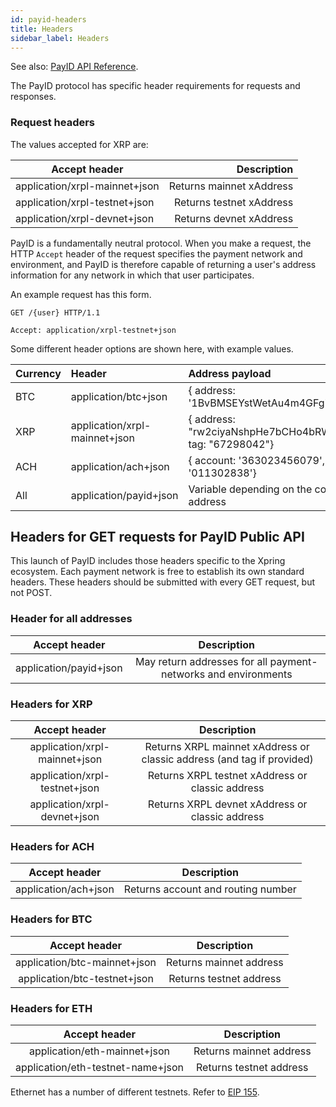 ```yaml
---
id: payid-headers
title: Headers
sidebar_label: Headers
---
```


See also: [PayID API Reference](https://api.payid.org).

The PayID protocol has specific header requirements for requests and responses.

### Request headers

The values accepted for XRP are:

| Accept header                 |              Description |
| ----------------------------- | -----------------------: |
| application/xrpl-mainnet+json | Returns mainnet xAddress |
| application/xrpl-testnet+json | Returns testnet xAddress |
| application/xrpl-devnet+json  |  Returns devnet xAddress |

PayID is a fundamentally neutral protocol. When you make a request, the HTTP `Accept` header of the request specifies the payment network and environment, and PayID is therefore capable of returning a user's address information for any network in which that user participates.

An example request has this form.

```HTTP
GET /{user} HTTP/1.1

Accept: application/xrpl-testnet+json
```

Some different header options are shown here, with example values.

| Currency | Header                        | Address payload                                                   |
| :------- | :---------------------------- | :---------------------------------------------------------------- |
| BTC      | application/btc+json          | { address: '1BvBMSEYstWetAu4m4GFg7xJaNVN2' }                      |
| XRP      | application/xrpl-mainnet+json | { address: "rw2ciyaNshpHe7bCHo4bRWq6pqqynnWKQg", tag: "67298042"} |
| ACH      | application/ach+json          | { account: '363023456079',routing: '011302838'}                   |
| All      | application/payid+json        | Variable depending on the contents of each address                |

## Headers for GET requests for PayID Public API

This launch of PayID includes those headers specific to the Xpring ecosystem. Each payment network is free to establish its own standard headers. These headers should be submitted with every GET request, but not POST.

### Header for all addresses

|     Accept header      |                          Description                           |
| :--------------------: | :------------------------------------------------------------: |
| application/payid+json | May return addresses for all payment-networks and environments |

### Headers for XRP

|         Accept header         |                              Description                               |
| :---------------------------: | :--------------------------------------------------------------------: |
| application/xrpl-mainnet+json | Returns XRPL mainnet xAddress or classic address (and tag if provided) |
| application/xrpl-testnet+json |            Returns XRPL testnet xAddress or classic address            |
| application/xrpl-devnet+json  |            Returns XRPL devnet xAddress or classic address             |

### Headers for ACH

|    Accept header     |            Description             |
| :------------------: | :--------------------------------: |
| application/ach+json | Returns account and routing number |

### Headers for BTC

|        Accept header         |       Description       |
| :--------------------------: | :---------------------: |
| application/btc-mainnet+json | Returns mainnet address |
| application/btc-testnet+json | Returns testnet address |

### Headers for ETH

|           Accept header           |       Description       |
| :-------------------------------: | :---------------------: |
|   application/eth-mainnet+json    | Returns mainnet address |
| application/eth-testnet-name+json | Returns testnet address |

Ethernet has a number of different testnets. Refer to <a href="https://github.com/ethereum/EIPs/blob/master/EIPS/eip-155.md">EIP 155</a>.
